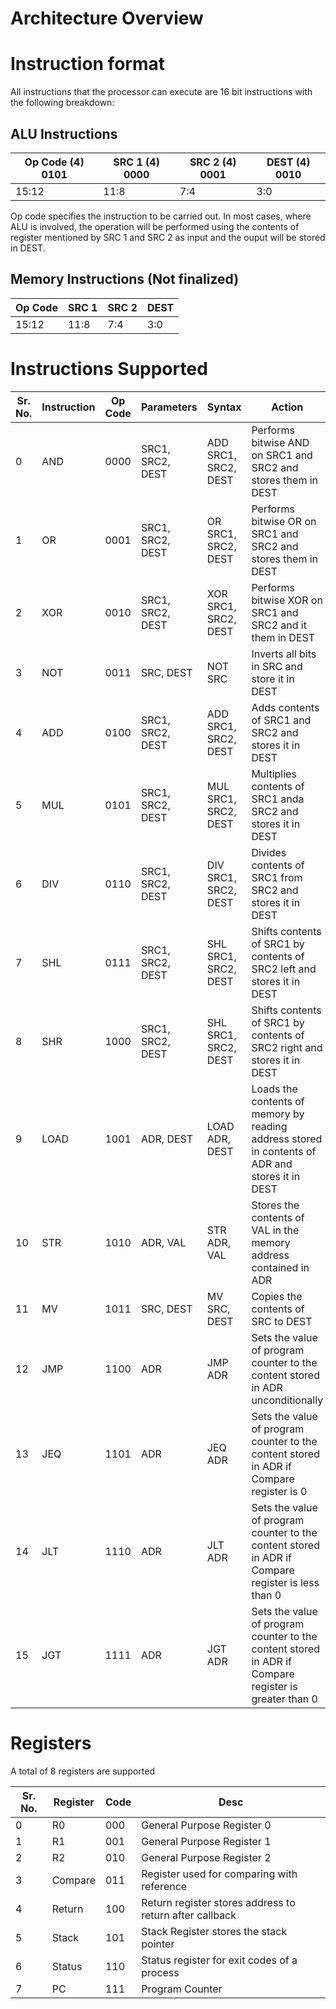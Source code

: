 # Architecture Overview

# Instruction format

All instructions that the processor can execute are 16 bit instructions with the following breakdown:

## ALU Instructions

| Op Code (4) 0101 | SRC 1 (4) 0000 | SRC 2 (4) 0001 | DEST (4) 0010 |
| --- | --- | --- | --- |
| 15:12 | 11:8 | 7:4 | 3:0 |

Op code specifies the instruction to be carried out. In most cases, where ALU is involved, the operation will be performed using the contents of register mentioned by SRC 1 and SRC 2 as input and the ouput will be stored in DEST.

## Memory Instructions (Not finalized)

| Op Code | SRC 1 | SRC 2 | DEST |
| --- | --- | --- | --- |
| 15:12 | 11:8 | 7:4 | 3:0 |

# Instructions Supported

| Sr. No. | Instruction | Op Code | Parameters | Syntax | Action |
| --- | --- | --- | --- | --- | --- |
| 0 | AND | 0000 | SRC1, SRC2, DEST | ADD SRC1, SRC2, DEST | Performs bitwise AND on SRC1 and SRC2 and stores them in DEST |
| 1 | OR | 0001 | SRC1, SRC2, DEST | OR SRC1, SRC2, DEST | Performs bitwise OR on SRC1 and SRC2 and stores them in DEST |
| 2 | XOR | 0010 | SRC1, SRC2, DEST | XOR SRC1, SRC2, DEST | Performs bitwise XOR on SRC1 and SRC2 and it them in DEST |
| 3 | NOT | 0011 | SRC, DEST | NOT SRC | Inverts all bits in SRC and store it in DEST |
| 4 | ADD | 0100 | SRC1, SRC2, DEST | ADD SRC1, SRC2, DEST | Adds contents of SRC1 and SRC2 and stores it in DEST |
| 5 | MUL | 0101 | SRC1, SRC2, DEST | MUL SRC1, SRC2, DEST | Multiplies contents of SRC1 anda SRC2 and stores it in DEST |
| 6 | DIV | 0110 | SRC1, SRC2, DEST | DIV SRC1, SRC2, DEST | Divides contents of SRC1 from SRC2 and stores it in DEST |
| 7 | SHL | 0111 | SRC1, SRC2, DEST | SHL SRC1, SRC2, DEST | Shifts contents of SRC1 by contents of SRC2 left and stores it in DEST |
| 8 | SHR | 1000 | SRC1, SRC2, DEST | SHL SRC1, SRC2, DEST | Shifts contents of SRC1 by contents of SRC2 right and stores it in DEST |
| 9 | LOAD | 1001 | ADR, DEST | LOAD ADR, DEST | Loads the contents of memory by reading address stored in contents of ADR and stores it in DEST |
| 10 | STR | 1010 | ADR, VAL | STR ADR, VAL | Stores the contents of VAL in the memory address contained in ADR |
| 11 | MV | 1011 | SRC, DEST | MV SRC, DEST | Copies the contents of SRC to DEST |
| 12 | JMP | 1100 | ADR | JMP ADR | Sets the value of program counter to the content stored in ADR unconditionally |
| 13 | JEQ | 1101 | ADR | JEQ ADR | Sets the value of program counter to the content stored in ADR if Compare register is 0 |
| 14 | JLT | 1110 | ADR | JLT ADR | Sets the value of program counter to the content stored in ADR if Compare register is less than 0 |
| 15 | JGT | 1111 | ADR | JGT ADR | Sets the value of program counter to the content stored in ADR if Compare register is greater than 0 |

# Registers

A total of 8 registers are supported 

| Sr. No. | Register | Code | Desc |
| --- | --- | --- | --- |
| 0 | R0 | 000 | General Purpose Register 0 |
| 1 | R1 | 001 | General Purpose Register 1 |
| 2 | R2 | 010 | General Purpose Register 2 |
| 3 | Compare | 011 | Register used for comparing with reference |
| 4 | Return | 100 | Return register stores address to return after callback |
| 5 | Stack | 101 | Stack Register stores the stack pointer |
| 6 | Status | 110 | Status register for exit codes of a process |
| 7 | PC | 111 | Program Counter |